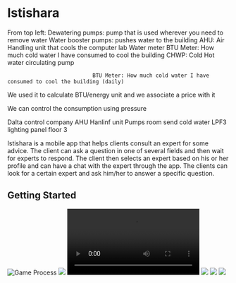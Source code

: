 # Istishara


 

From top left: 
Dewatering pumps: pump that is used wherever you need to remove water
Water booster pumps: pushes water to the building
AHU: Air Handling unit that cools the computer lab
Water meter
BTU Meter: How much cold water I have consumed to cool the building
CHWP: Cold Hot water circulating pump
 
                               BTU Meter: How much cold water I have consumed to cool the building (daily)
We used it to calculate BTU/energy unit and we associate a price with it



We can control the consumption using pressure

Dalta control company
AHU Hanlinf unit
Pumps room send cold water
LPF3 lighting panel floor 3







Istishara is a mobile app that helps clients consult an expert for some advice. The client can ask a question in one of several fields and then wait for experts to respond. The client then selects an expert based on his or her profile and can have a chat with the expert through the app. The clients can look for a certain expert and ask him/her to answer a specific question.


## Getting Started




![Game Process](screenshots/0.gif)
![](screenshots/6.jpeg)
![](screenshots/1.mp4)
![](screenshots/2.jpeg)
![](screenshots/4.jpeg)
![](screenshots/5.jpeg)

